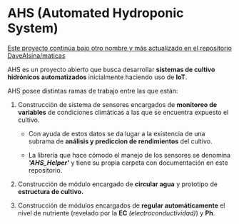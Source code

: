 # AHS (Automated Hydroponic System)


[Este proyecto continúa bajo otro nombre y más actualizado en el repositorio DaveAlsina/maticas](https://github.com/DaveAlsina/maticas)

AHS es un proyecto abierto que busca desarrollar **sistemas de cultivo hidrónicos automatizados**
inicialmente haciendo uso de **IoT**. 

AHS posee distintas ramas de trabajo entre las que están:

1.	Construcción de sistema de sensores encargados de **monitoreo de variables** de condiciones climáticas 
	a las que se encuentra expuesto el cultivo.

	* Con ayuda de estos datos se da lugar a la existencia de una subrama de **análisis 
	y prediccion de rendimientos** del cultivo.

	* La librería que hace cómodo el manejo de los sensores se denomina **_'AHS_Helper'_** y tiene su propia 
	carpeta con documentación en este repositorio. 

2.	Construcción de módulo encargado de **circular agua** y prototipo de **estructura de cultivo.**

3.	Construcción de módulos encargados de **regular automáticamente** el nivel de nutriente
	(revelado por la **EC** _(electroconductividad)_) y **Ph**. 
